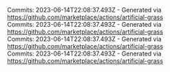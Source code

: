 Commits: 2023-06-14T22:08:37.493Z - Generated via https://github.com/marketplace/actions/artificial-grass
<br>
Commits: 2023-06-14T22:08:37.493Z - Generated via https://github.com/marketplace/actions/artificial-grass
<br>
Commits: 2023-06-14T22:08:37.493Z - Generated via https://github.com/marketplace/actions/artificial-grass
<br>
Commits: 2023-06-14T22:08:37.493Z - Generated via https://github.com/marketplace/actions/artificial-grass
<br>
